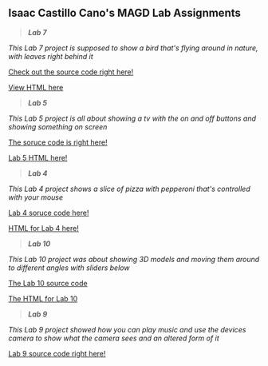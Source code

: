 ## Isaac Castillo Cano's MAGD Lab Assignments

>_**Lab 7**_

_This Lab 7 project is supposed to show a bird that's flying around in nature, with leaves right behind it_

[Check out the source code right here!](https://github.com/castilloia20/MAGD-150-Assignments/blob/gh-pages/f20magd150lab07_castillocano/sketch.js)

[View HTML here](https://github.com/castilloia20/MAGD-150-Assignments/blob/gh-pages/f20magd150lab07_castillocano/index.html)

>_**Lab 5**_

_This Lab 5 project is all about showing a tv with the on and off buttons and showing something on screen_

[The soruce code is right here!](https://github.com/castilloia20/MAGD-150-Assignments/blob/gh-pages/f20magd150lab05_castillocano/sketch.js)

[Lab 5 HTML here!](https://github.com/castilloia20/MAGD-150-Assignments/blob/gh-pages/f20magd150lab05_castillocano/index.html)

>_**Lab 4**_

_This Lab 4 project shows a slice of pizza with pepperoni that's controlled with your mouse_

[Lab 4 soruce code here!](https://github.com/castilloia20/MAGD-150-Assignments/blob/gh-pages/f20magd150lab04_CastilloCano/sketch.js)

[HTML for Lab 4 here!](https://github.com/castilloia20/MAGD-150-Assignments/blob/gh-pages/f20magd150lab04_CastilloCano/index.html)

>_**Lab 10**_

_This Lab 10 project was about showing 3D models and moving them around to different angles with sliders below_

[The Lab 10 source code](https://github.com/castilloia20/MAGD-150-Assignments/blob/gh-pages/f20magd150lab10_castillocano/sketch.js)

[The HTML for Lab 10](https://github.com/castilloia20/MAGD-150-Assignments/blob/gh-pages/f20magd150lab10_castillocano/index.html)

>_**Lab 9**_

_This Lab 9 project showed how you can play music and use the devices camera to show what the camera sees and an altered form of it_

[Lab 9 source code right here!](https://github.com/castilloia20/MAGD-150-Assignments/blob/gh-pages/f20magd150lab09_castillocano/sketch.js)
